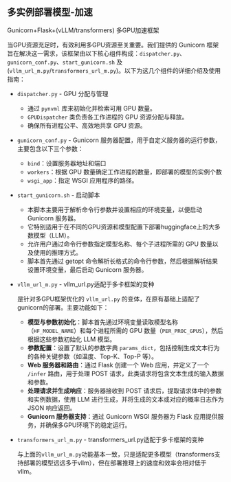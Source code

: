 ## 多实例部署模型-加速


Gunicorn+Flask+(vLLM/transformers) 多GPU加速框架

当GPU资源充足时，有效利用多GPU资源至关重要。我们提供的 Gunicorn 框架旨在解决这一需求，该框架由以下核心组件构成：`dispatcher.py`、`gunicorn_conf.py`、`start_gunicorn.sh` 及 (`vllm_url_m.py`/`transformers_url_m.py`)。以下为这几个组件的详细介绍及使用指南：

- `dispatcher.py` - GPU 分配与管理

  - 通过 `pynvml` 库来初始化并检索可用 GPU 数量。
  - `GPUDispatcher` 类负责各工作进程的 GPU 资源分配与释放。
  - 确保所有进程公平、高效地共享 GPU 资源。

- `gunicorn_conf.py` - Gunicorn 服务器配置，用于自定义服务器的运行参数，主要包含以下三个参数：

  - `bind`：设置服务器地址和端口
  - `workers`：根据 GPU 数量确定工作进程的数量，即部署的模型的实例个数
  - `wsgi_app`：指定 WSGI 应用程序的路径。

- `start_gunicorn.sh` - 启动脚本

  - 本脚本主要用于解析命令行参数并设置相应的环境变量，以便启动 Gunicorn 服务器。
  - 它特别适用于在不同的GPU资源和模型配置下部署huggingface上的大多数模型（LLM）。
  - 允许用户通过命令行参数指定模型名称、每个子进程所需的 GPU 数量以及使用的推理方式。
  - 脚本首先通过 getopt 命令解析长格式的命令行参数，然后根据解析结果设置环境变量，最后启动 Gunicorn 服务器。

- `vllm_url_m.py` - vllm_url.py适配于多卡框架的变种

  是针对多GPU框架优化的 `vllm_url.py` 的变体，在原有基础上适配了gunicorn的部署。主要功能如下：

  - **模型与参数初始化**：脚本首先通过环境变量读取模型名称（`HF_MODEL_NAME`）和每个进程所需的 GPU 数量（`PER_PROC_GPUS`），然后根据这些参数初始化 LLM 模型。
  - **参数配置**：设置了默认的参数字典 `params_dict`，包括控制生成文本行为的各种关键参数（如温度、Top-K、Top-P 等）。
  - **Web 服务器和路由**：通过 Flask 创建一个 Web 应用，并定义了一个 `/infer` 路由，用于处理 POST 请求，此类请求将包含文本生成的输入数据和参数。
  - **处理请求并生成响应**：服务器接收到 POST 请求后，提取请求体中的参数和实例数据，使用 LLM 进行生成，并将生成的文本或对应的概率日志作为 JSON 响应返回。
  - **Gunicorn 服务器支持**：通过 Gunicorn WSGI 服务器为 Flask 应用提供服务，并确保多GPU环境下的稳定运行。

- `transformers_url_m.py` - transformers_url.py适配于多卡框架的变种

  与上面的`vllm_url_m.py`功能基本一致，只是适配更多模型（transformers支持部署的模型远远多于vllm），但在部署推理上的速度和效率会相对低于vllm。

